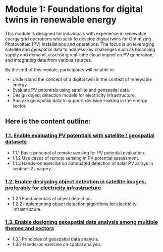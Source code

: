 # Module 1: Foundations for digital twins in renewable energy

This module is designed for individuals with experience in renewable energy grid operations who seek to develop digital twins for Optimizing Photovoltaic (PV) installations and operations. The focus is on leveraging satellite and geospatial data to address key challenges such as balancing supply and demand, assessing real-time cloud impact on PV generation, and integrating data from various sources.

By the end of this module, participants will be able to:
- Understand the concept of a digital twin in the context of renewable energy.
- Evaluate PV potentials using satellite and geospatial data.
- Design object detection models for electricity infrastructure.
- Analyze geospatial data to support decision-making in the energy sector.

## Here is the content outline:
### [1.1. Enable evaluating PV potentials with satellite / geospatial datasets](subsections/00001/1.1.ipynb)
  - 1.1.1 Basic principal of remote sensing for PV potential evaluation.
  - 1.1.2 Use cases of remote sensing in PV potential assessment.
  - 1.1.3 Hands-on exercise on automated detection of solar PV arrays in sentinel-2 imagery.
### [1.2. Enable designing object detection in satellite images, preferably for electricity infrastructure](subsections/00001/1.2.ipynb)
  - 1.2.1 Fundamentals of object detection.
  - 1.2.2 Implementing object detection algorithms for electricity infrastructure.
### [1.3. Enable designing geospatial data analysis among multiple themes and sectors](subsections/00001/1.3.ipynb)
  - 1.3.1 Principles of geospatial data analysis.
  - 1.3.2 Hands-on exercise on spatial analysis.


```python

```
